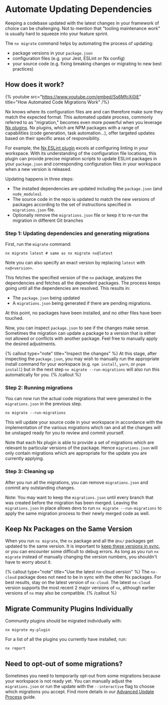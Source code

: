 # Automate Updating Dependencies

Keeping a codebase updated with the latest changes in your framework of choice can be challenging. Not to mention that "tooling maintenance work" is usually hard to squeeze into your feature sprint.

The `nx migrate` command helps by automating the process of updating:

- package versions in your `package.json`
- configuration files (e.g. your Jest, ESLint or Nx config)
- your source code (e.g. fixing breaking changes or migrating to new best practices)

## How does it work?

{% youtube
src="https://www.youtube.com/embed/Ss6MfcXi0jE"
title="How Automated Code Migrations Work"
/%}

Nx knows where its configuration files are and can therefore make sure they match the expected format. This automated update process, commonly referred to as "migration," becomes even more powerful when you leverage [Nx plugins](/packages). Nx plugins, which are NPM packages with a range of capabilities (code generation, task automation...), offer targeted updates based on their specific areas of responsibility.

For example, the [Nx ESLint plugin](/packages/linter) excels at configuring linting in your workspace. With its understanding of the configuration file locations, this plugin can provide precise migration scripts to update ESLint packages in your `package.json` and corresponding configuration files in your workspace when a new version is released.

Updating happens in three steps:

- The installed dependencies are updated including the `package.json` (and `node_modules`).
- The source code in the repo is updated to match the new versions of packages according to the set of instructions specified in `migrations.json` file.
- Optionally remove the `migrations.json` file or keep it to re-run the migration in different Git branches

### Step 1: Updating dependencies and generating migrations

First, run the `migrate` command:

```shell
nx migrate latest # same as nx migrate nx@latest
```

Note you can also specify an exact version by replacing `latest` with `nx@<version>`.

This fetches the specified version of the `nx` package, analyzes the dependencies and fetches all the dependent packages. The process keeps going until all the dependencies are resolved. This results in:

- The `package.json` being updated
- A `migrations.json` being generated if there are pending migrations.

At this point, no packages have been installed, and no other files have been touched.

Now, you can inspect `package.json` to see if the changes make sense. Sometimes the migration can update a package to a version that is either not allowed or conflicts with another package. Feel free to manually apply the desired adjustments.

{% callout type="note" title="Inspect the changes" %}
At this stage, after inspecting the `package.json`, you may wish to manually run the appropriate install command for your workspace (e.g. `npm install`, `yarn`, or `pnpm install`) but in the next step `nx migrate --run-migrations` will also run this automatically for you.
{% /callout %}

### Step 2: Running migrations

You can now run the actual code migrations that were generated in the `migrations.json` in the previous step.

```shell
nx migrate --run-migrations
```

This will update your source code in your workspace in accordance with the implementation of the various migrations which ran and all the changes will be unstaged ready for you to review and commit yourself.

Note that each Nx plugin is able to provide a set of migrations which are relevant to particular versions of the package. Hence `migrations.json` will only contain migrations which are appropriate for the update you are currently applying.

### Step 3: Cleaning up

After you run all the migrations, you can remove `migrations.json` and commit any outstanding changes.

Note: You may want to keep the `migrations.json` until every branch that was created before the migration has been merged. Leaving the `migrations.json` in place allows devs to run `nx migrate --run-migrations` to apply the same migration process to their newly merged code as well.

## Keep Nx Packages on the Same Version

When you run `nx migrate`, the `nx` package and all the `@nx/` packages get updated to the same version. It is important to [keep these versions in sync](/recipes/tips-n-tricks/keep-nx-versions-in-sync), or you can encounter some difficult to debug errors. As long as you run `nx migrate` instead of manually changing the version numbers, you shouldn't have to worry about it.

{% callout type="note" title="Use the latest nx-cloud version" %}
The `nx-cloud` package does not need to be in sync with the other Nx packages. For best results, stay on the latest version of `nx-cloud`. The latest `nx-cloud` version supports the most recent 2 major versions of `nx`, although earlier versions of `nx` may also be compatible.
{% /callout %}

## Migrate Community Plugins Individually

Community plugins should be migrated individually with:

```shell
nx migrate my-plugin
```

For a list of all the plugins you currently have installed, run:

```shell
nx report
```

## Need to opt-out of some migrations?

Sometimes you need to temporarily opt-out from some migrations because your workspace is not ready yet. You can manually adjust the `migrations.json` or run the update with the `--interactive` flag to choose which migrations you accept. Find more details in our [Advanced Update Process](/recipes/tips-n-tricks/advanced-update) guide.

